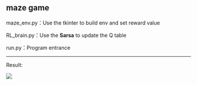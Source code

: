 ## maze game 

maze_env.py：Use the tkinter to build env and set reward value

RL_brain.py：Use the **Sarsa** to update the Q table

run.py：Program entrance

***
Result:

![](https://tva1.sinaimg.cn/large/008eGmZEgy1gn82unowgbj303y04iaa4.jpg)

